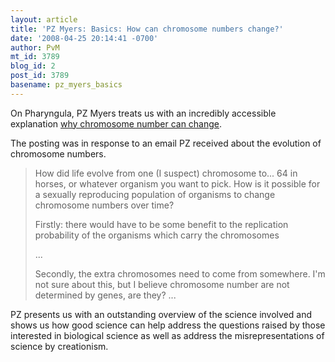 ```yaml
---
layout: article
title: 'PZ Myers: Basics: How can chromosome numbers change?'
date: '2008-04-25 20:14:41 -0700'
author: PvM
mt_id: 3789
blog_id: 2
post_id: 3789
basename: pz_myers_basics
---
```

On Pharyngula, PZ Myers treats us with an incredibly accessible explanation [why chromosome number can change](http://scienceblogs.com/pharyngula/2008/04/basics_how_can_chromosome_numb.php). 

The posting was in response to an email PZ received about the evolution of chromosome numbers.

> How did life evolve from one (I suspect) chromosome to... 64 in horses, or whatever organism you want to pick. How is it possible for a sexually reproducing population of organisms to change chromosome numbers over time?
> 
> Firstly: there would have to be some benefit to the replication probability of the organisms which carry the chromosomes
> 
> ...
> 
> Secondly, the extra chromosomes need to come from somewhere. I'm not sure about this, but I believe chromosome number are not determined by genes, are they?
> ...

PZ presents us with an outstanding overview of the science involved and shows us how good science can help address the questions raised by those interested in biological science as well as address the misrepresentations of science by creationism.
